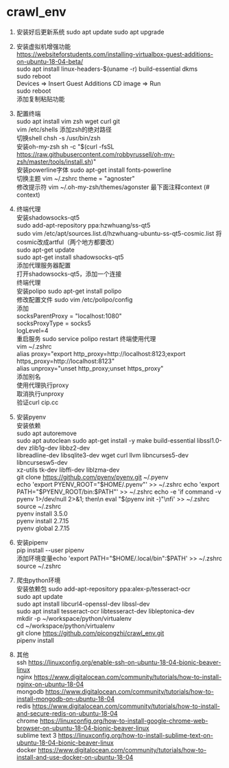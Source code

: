 # crawl_env  
1. 安装好后更新系统
sudo apt update
sudo apt upgrade

2. 安装虚拟机增强功能  
https://websiteforstudents.com/installing-virtualbox-guest-additions-on-ubuntu-18-04-beta/  
sudo apt install linux-headers-$(uname -r) build-essential dkms  
sudo reboot  
Devices => Insert Guest Additions CD image => Run  
sudo reboot  
添加复制粘贴功能  

3. 配置终端  
sudo apt install vim zsh wget curl git  
vim /etc/shells 添加zsh的绝对路径  
切换shell chsh -s /usr/bin/zsh  
安装oh-my-zsh sh -c "$(curl -fsSL https://raw.githubusercontent.com/robbyrussell/oh-my-zsh/master/tools/install.sh)"  
安装powerline字体 sudo apt-get install fonts-powerline  
切换主题 vim ~/.zshrc theme = "agnoster"  
修改提示符 vim ~/.oh-my-zsh/themes/agonster 最下面注释context (# context)  

4. 终端代理  
安装shadowsocks-qt5  
sudo add-apt-repository ppa:hzwhuang/ss-qt5  
sudo vim /etc/apt/sources.list.d/hzwhuang-ubuntu-ss-qt5-cosmic.list 将cosmic改成artful（两个地方都要改）  
sudo apt-get update  
sudo apt-get install shadowsocks-qt5  
添加代理服务器配置  
打开shadowsocks-qt5，添加一个连接  
终端代理  
安装polipo sudo apt-get install polipo  
修改配置文件 sudo vim /etc/polipo/config  
添加  
socksParentProxy = "localhost:1080"  
socksProxyType = socks5  
logLevel=4  
重启服务 sudo service polipo restart
终端使用代理  
vim ~/.zshrc  
alias proxy="export http_proxy=http://localhost:8123;export https_proxy=http://localhost:8123"  
alias unproxy="unset http_proxy;unset https_proxy"  
添加别名  
使用代理执行proxy  
取消执行unproxy  
验证curl cip.cc  

4. 安装pyenv  
安装依赖  
sudo apt autoremove  
sudo apt autoclean
sudo apt-get install -y make build-essential libssl1.0-dev zlib1g-dev libbz2-dev \
libreadline-dev libsqlite3-dev wget curl llvm libncurses5-dev libncursesw5-dev \
xz-utils tk-dev libffi-dev liblzma-dev  
git clone https://github.com/pyenv/pyenv.git ~/.pyenv  
echo 'export PYENV_ROOT="$HOME/.pyenv"' >> ~/.zshrc  
echo 'export PATH="$PYENV_ROOT/bin:$PATH"' >> ~/.zshrc  
echo -e 'if command -v pyenv 1>/dev/null 2>&1; then\n  eval "$(pyenv init -)"\nfi' >> ~/.zshrc  
source ~/.zshrc  
pyenv install 3.5.0  
pyenv install 2.7.15  
pyenv global 2.7.15  

5. 安装pipenv  
pip install --user pipenv  
添加环境变量echo 'export PATH="$HOME/.local/bin":$PATH' >> ~/.zshrc  
source ~/.zshrc  

6. 爬虫python环境  
安装依赖包
sudo add-apt-repository ppa:alex-p/tesseract-ocr  
sudo apt update  
sudo apt install libcurl4-openssl-dev libssl-dev  
sudo apt install tesseract-ocr libtesseract-dev libleptonica-dev  
mkdir -p ~/workspace/python/virtualenv  
cd ~/workspace/python/virtualenv  
git clone https://github.com/picongzhi/crawl_env.git  
pipenv install  

7. 其他  
ssh https://linuxconfig.org/enable-ssh-on-ubuntu-18-04-bionic-beaver-linux  
nginx https://www.digitalocean.com/community/tutorials/how-to-install-nginx-on-ubuntu-18-04  
mongodb https://www.digitalocean.com/community/tutorials/how-to-install-mongodb-on-ubuntu-18-04  
redis https://www.digitalocean.com/community/tutorials/how-to-install-and-secure-redis-on-ubuntu-18-04  
chrome https://linuxconfig.org/how-to-install-google-chrome-web-browser-on-ubuntu-18-04-bionic-beaver-linux   
sublime text 3 https://linuxconfig.org/how-to-install-sublime-text-on-ubuntu-18-04-bionic-beaver-linux  
docker https://www.digitalocean.com/community/tutorials/how-to-install-and-use-docker-on-ubuntu-18-04  
